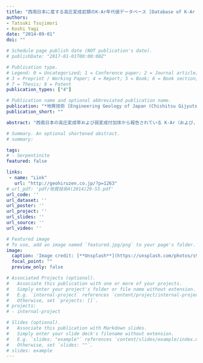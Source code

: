 ```yaml
---
title: "西南日本に産する高圧変成岩類のK-Ar年代値データベース [Database of K-Ar ages reported from high-pressure metamorphic rocks in SW Japan]"
authors:
- Tatsuki Tsujimori
- Koshi Yagi
date: "2014-09-01"
doi: ""

# Schedule page publish date (NOT publication's date).
# publishDate: "2017-01-01T00:00:00Z"

# Publication type.
# Legend: 0 = Uncategorized; 1 = Conference paper; 2 = Journal article;
# 3 = Preprint / Working Paper; 4 = Report; 5 = Book; 6 = Book section;
# 7 = Thesis; 8 = Patent
publication_types: ["4"]

# Publication name and optional abbreviated publication name.
publication: "*地質技術 [Engineering Geology of Japan (Chishitsu Gijyutsu)]*, v. 4, no. 5, p. 29-53."
publication_short: ""

abstract: "西南日本の高圧変成帯および弱変成付加体から報告されている K-Ar（および，Ar/Ar）年代を地質単元毎にコンパイルし，その年代値をデータファイルとして公開した．"

# Summary. An optional shortened abstract.
# summary: 

tags: 
# - Serpentinite
featured: false

links:
 - name: "Link"
   url: "http://geohiruzen.co.jp/?p=1263"
# url_pdf: 'pdf/地質技術4(2014)29-53.pdf'
url_code: ''
url_dataset: ''
url_poster: ''
url_project: ''
url_slides: ''
url_source: ''
url_video: ''

# Featured image
# To use, add an image named `featured.jpg/png` to your page's folder. 
image: 
  caption: 'Image credit: [**Unsplash**](https://unsplash.com/photos/s9CC2SKySJM)'
  focal_point: ""
  preview_only: false

# Associated Projects (optional).
#   Associate this publication with one or more of your projects.
#   Simply enter your project's folder or file name without extension.
#   E.g. `internal-project` references `content/project/internal-project/index.md`.
#   Otherwise, set `projects: []`.
# projects:
# - internal-project

# Slides (optional).
#   Associate this publication with Markdown slides.
#   Simply enter your slide deck's filename without extension.
#   E.g. `slides: "example"` references `content/slides/example/index.md`.
#   Otherwise, set `slides: ""`.
# slides: example
---
```

